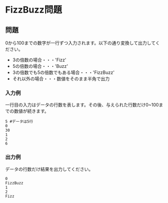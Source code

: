 # FizzBuzz問題

## 問題
0から100までの数字が一行ずつ入力されます。以下の通り変換して出力してください。

* 3の倍数の場合・・・'Fizz'
* 5の倍数の場合・・・'Buzz'
* 3の倍数でも5の倍数でもある場合・・・'FizzBuzz'
* それ以外の場合・・・数値をそのまま半角で出力

### 入力例
一行目の入力はデータの行数を表します。その後、与えられた行数だけ0~100までの数値が続きます。

``` 
5 #データは5行
0
30
1
2
6
```

### 出力例
データの行数だけ結果を出力してください。

```
0
FizzBuzz
1
2
Fizz
```
